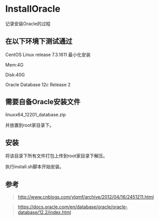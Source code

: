 # InstallOracle
记录安装Oracle的过程

## 在以下环境下测试通过

CentOS Linux release 7.3.1611 最小化安装

Mem:4G

Disk:40G

Oracle Database 12c Release 2

## 需要自备Oracle安装文件

linuxx64_12201_database.zip

并放置到root家目录下。

## 安装

将该目录下所有文件打包上传到root家目录下解压。

执行install.sh脚本开始安装。

## 参考

>http://www.cnblogs.com/ylqmf/archive/2012/04/16/2451211.html

>https://docs.oracle.com/en/database/oracle/oracle-database/12.2/index.html
